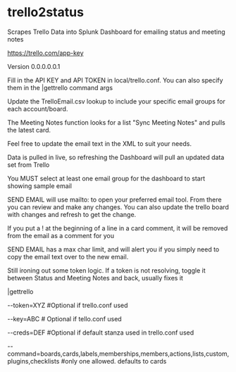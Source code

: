 # trello2status
Scrapes Trello Data into Splunk Dashboard for emailing status and meeting notes

https://trello.com/app-key

Version 0.0.0.0.0.1

Fill in the API KEY and API TOKEN in local/trello.conf. You can also specify them in the |gettrello command args

Update the TrelloEmail.csv lookup to include your specific email groups for each account/board.

The Meeting Notes function looks for a list "Sync Meeting Notes" and pulls the latest card.

Feel free to update the email text in the XML to suit your needs.

Data is pulled in live, so refreshing the Dashboard will pull an updated data set from Trello

You MUST select at least one email group for the dashboard to start showing sample email

SEND EMAIL will use mailto: to open your preferred email tool. From there you can review and make any changes. You can also update the trello board with changes and refresh to get the change.

If you put a ! at the beginning of a line in a card comment, it will be removed from the email as a comment for you

SEND EMAIL has a max char limit, and will alert you if you simply need to copy the email text over to the new email.

Still ironing out some token logic. If a token is not resolving, toggle it between Status and Meeting Notes and back, usually fixes it

|gettrello

--token=XYZ #Optional if trello.conf used

--key=ABC # Optional if tello.conf used

--creds=DEF #Optional if default stanza used in trello.conf used

--command=boards,cards,labels,memberships,members,actions,lists,custom,plugins,checklists #only one allowed. defaults to cards
